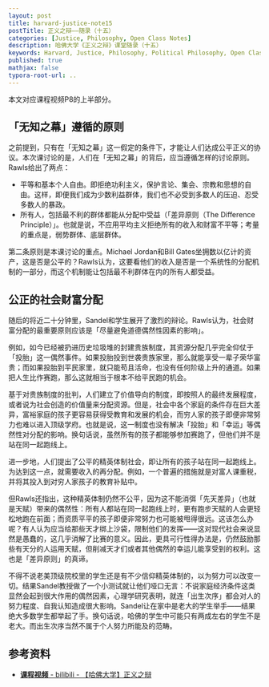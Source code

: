 ```yaml
---
layout: post
title: harvard-justice-note15
postTitle: 正义之辩——随录（十五）
categories: [Justice, Philosophy, Open Class Notes]
description: 哈佛大学《正义之辩》课堂随录（十五）
keywords: Harvard, Justice, Philosophy, Political Philosophy, Open Class Notes
published: true
mathjax: false
typora-root-url: ..
---
```


本文对应课程视频P8的上半部分。

## 「无知之幕」遵循的原则

之前提到，只有在「无知之幕」这一假定的条件下，才能让人们达成公平正义的协议。本次课讨论的是，人们在「无知之幕」的背后，应当遵循怎样的讨论原则。Rawls给出了两点：

- 平等和基本个人自由。即拒绝功利主义，保护言论、集会、宗教和思想的自由。这样，即便我们成为少数利益群体，我们也不必受到多数人的压迫、忍受多数人的暴政。
- 所有人，包括最不利的群体都能从分配中受益（「差异原则（The Difference Principle）」。也就是说，不应用平均主义拒绝所有的收入和财富不平等；考量的重点是，弱势群体、底层群体。

第二条原则是本课讨论的重点。Michael Jordan和Bill Gates坐拥数以亿计的资产，这是否是公平的？Rawls认为，这要看他们的收入是否是一个系统性的分配机制的一部分，而这个机制能让包括最不利群体在内的所有人都受益。

## 公正的社会财富分配

随后的将近二十分钟里，Sandel和学生展开了激烈的辩论。Rawls认为，社会财富分配的最重要原则应该是「尽量避免道德偶然性因素的影响」。

例如，如今已经被扔进历史垃圾堆的封建贵族制度，其资源分配几乎完全仰仗于「投胎」这一偶然事件。如果投胎投到世袭贵族家里，那么就能享受一辈子荣华富贵；而如果投胎到平民家里，就只能苟且活命，也没有任何阶级上升的通道。如果把人生比作赛跑，那么这就相当于根本不给平民跑的机会。

基于对贵族制度的批判，人们建立了价值导向的制度，即按照人的最终发展程度，或者说为社会创造的价值量来分配资源。但是，社会中各个家庭的条件存在巨大差异，富裕家庭的孩子更容易获得受教育和发展的机会，而穷人家的孩子即便非常努力也难以进入顶级学府。也就是说，这一制度也没有解决「投胎」和「幸运」等偶然性对分配的影响。换句话说，虽然所有的孩子都能够参加赛跑了，但他们并不是站在同一起跑线上。

进一步地，人们提出了公平的精英体制社会，即让所有的孩子站在同一起跑线上。为达到这一点，就需要收入的再分配。例如，一个普遍的措施就是对富人课重税，并将其投入到对穷人家孩子的教育补贴中。

但Rawls还指出，这种精英体制仍然不公平，因为这不能消弭「先天差异」（也就是天赋）带来的偶然性：所有人都站在同一起跑线上时，更有跑步天赋的人会更轻松地跑在前面；而资质平平的孩子即便非常努力也可能被甩得很远。这该怎么办呢？有人认为应当给那些天才绑上沙袋，限制他们的发挥——这对现代社会来说显然是愚蠢的，这几乎消解了比赛的意义。因此，更具可行性得办法是，仍然鼓励那些有天分的人运用天赋，但削减天才们或者其他偶然的幸运儿能享受到的权利。这也是「差异原则」的真谛。

不得不说老美顶级院校里的学生还是有不少信仰精英体制的，以为努力可以改变一切。结果Sandel教授做了一个小测试就让他们哑口无言：不说家庭经济条件这类显然会起到很大作用的偶然因素，心理学研究表明，就连「出生次序」都会对人的努力程度、自我认知造成很大影响。Sandel让在家中是老大的学生举手——结果绝大多数学生都举起了手。换句话说，哈佛的学生中可能只有两成左右的学生不是老大。而出生次序当然不属于个人努力所能及的范畴。

## 参考资料

- [**课程视频** - bilibili - 【哈佛大学】正义之辩](https://www.bilibili.com/video/BV1d4411v7G4)

